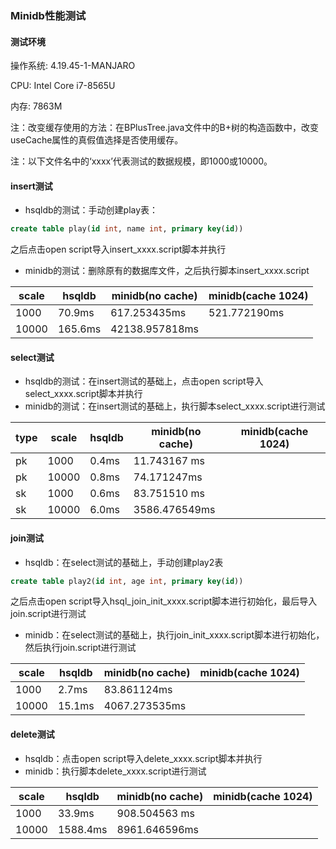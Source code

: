### Minidb性能测试



#### 测试环境

操作系统: 4.19.45-1-MANJARO

CPU: Intel Core i7-8565U

内存: 7863M



注：改变缓存使用的方法：在BPlusTree.java文件中的B+树的构造函数中，改变useCache属性的真假值选择是否使用缓存。

注：以下文件名中的‘xxxx’代表测试的数据规模，即1000或10000。

#### insert测试

+ hsqldb的测试：手动创建play表：

```sql
create table play(id int, name int, primary key(id))
```

之后点击open script导入insert_xxxx.script脚本并执行

+ minidb的测试：删除原有的数据库文件，之后执行脚本insert_xxxx.script

| scale | hsqldb | minidb(no cache) | minidb(cache 1024) |
| ----- | ------ | ---------------- | ------------------ |
| 1000  |   70.9ms  |      617.253435ms           |      521.772190ms            |
| 10000 |   165.6ms     |     42138.957818ms             |                    |



#### select测试

- hsqldb的测试：在insert测试的基础上，点击open script导入select_xxxx.script脚本并执行
- minidb的测试：在insert测试的基础上，执行脚本select_xxxx.script进行测试

|type| scale | hsqldb | minidb(no cache) | minidb(cache 1024) |
|-----| ----- | ------ | ---------------- | ------------------ |
|pk | 1000 |   0.4ms  |     11.743167 ms        |                    |
|pk| 10000 | 0.8ms  |   74.171247ms        |                    |
|sk | 1000 |  0.6ms     |  83.751510 ms            |                    |
|sk| 10000 | 6.0ms  |        3586.476549ms          |                    |



#### join测试

+ hsqldb：在select测试的基础上，手动创建play2表

```sql
create table play2(id int, age int, primary key(id))
```

之后点击open script导入hsql_join_init_xxxx.script脚本进行初始化，最后导入join.script进行测试

+ minidb：在select测试的基础上，执行join_init_xxxx.script脚本进行初始化，然后执行join.script进行测试

| scale | hsqldb | minidb(no cache) | minidb(cache 1024) |
| ----- | ------ | ---------------- | ------------------ |
| 1000  |   2.7ms     |    83.861124ms              |                    |
| 10000 |   15.1ms     |   4067.273535ms               |                    |



#### delete测试

+ hsqldb：点击open script导入delete_xxxx.script脚本并执行
+ minidb：执行脚本delete_xxxx.script进行测试

| scale | hsqldb | minidb(no cache) | minidb(cache 1024) |
| ----- | ------ | ---------------- | ------------------ |
| 1000  |   33.9ms     |      908.504563 ms            |                    |
| 10000 |  1588.4ms      |        8961.646596ms          |                    |

